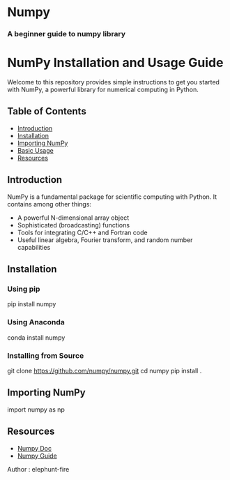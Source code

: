 # Numpy 
### A beginner guide to numpy library 
# NumPy Installation and Usage Guide

Welcome to this repository provides simple instructions to get you started with NumPy, a powerful library for numerical computing in Python.

## Table of Contents

- [Introduction](#introduction)
- [Installation](#installation)
- [Importing NumPy](#importing-numpy)
- [Basic Usage](#basic-usage)
- [Resources](#resources)

## Introduction

NumPy is a fundamental package for scientific computing with Python. It contains among other things:

- A powerful N-dimensional array object
- Sophisticated (broadcasting) functions
- Tools for integrating C/C++ and Fortran code
- Useful linear algebra, Fourier transform, and random number capabilities

## Installation

### Using pip
pip install numpy

### Using Anaconda 
conda install numpy

### Installing from Source
git clone https://github.com/numpy/numpy.git
cd numpy
pip install .

## Importing NumPy
import numpy as np

## Resources
- [Numpy Doc](https://numpy.org/doc/)
- [Numpy Guide](https://numpy.org/doc/stable/user/index.html)

Author : elephunt-fire
